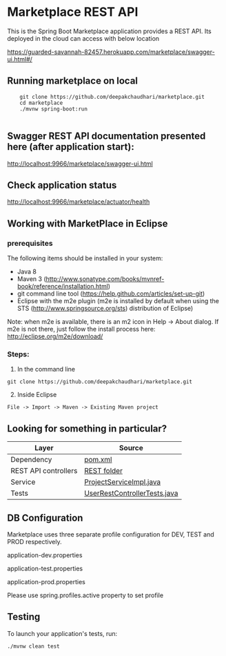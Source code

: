 # Marketplace REST API

This is the Spring Boot Marketplace application provides a REST API.
Its deployed in the cloud can access with below location

<a href="https://guarded-savannah-82457.herokuapp.com/marketplace/swagger-ui.html#/">https://guarded-savannah-82457.herokuapp.com/marketplace/swagger-ui.html#/</a>

## Running marketplace on local
```
	git clone https://github.com/deepakchaudhari/marketplace.git
	cd marketplace
	./mvnw spring-boot:run
	
```
## Swagger REST API documentation presented here (after application start):
<a href="http://localhost:9966/marketplace/swagger-ui.html">http://localhost:9966/marketplace/swagger-ui.html</a>

## Check application status
<a href="http://localhost:9966/marketplace/actuator/health">http://localhost:9966/marketplace/actuator/health</a>

## Working with MarketPlace in Eclipse

### prerequisites
The following items should be installed in your system:
* Java 8
* Maven 3 (http://www.sonatype.com/books/mvnref-book/reference/installation.html)
* git command line tool (https://help.github.com/articles/set-up-git)
* Eclipse with the m2e plugin (m2e is installed by default when using the STS (http://www.springsource.org/sts) distribution of Eclipse)

Note: when m2e is available, there is an m2 icon in Help -> About dialog.
If m2e is not there, just follow the install process here: http://eclipse.org/m2e/download/


### Steps:

1) In the command line
```
git clone https://github.com/deepakchaudhari/marketplace.git
```
2) Inside Eclipse
```
File -> Import -> Maven -> Existing Maven project
```
## Looking for something in particular?

| Layer | Source |
|--|--|
| Dependency | [pom.xml](pom.xml)|
| REST API controllers | [REST folder](src/main/java/com/intuit/teg/marketplace/web/rest) |
| Service | [ProjectServiceImpl.java](src/main/java/com/intuit/teg/marketplace/service/ProjectServiceImpl.java) |
| Tests | [UserRestControllerTests.java](src/test/java/com/intuit/teg/marketplace/marketplace/web/rest/UserRestControllerTests.java) |

## DB Configuration

Marketplace uses three separate profile configuration for DEV, TEST and PROD respectively.

application-dev.properties

application-test.properties

application-prod.properties


Please use spring.profiles.active property to set profile

## Testing

To launch your application's tests, run:

    ./mvnw clean test
